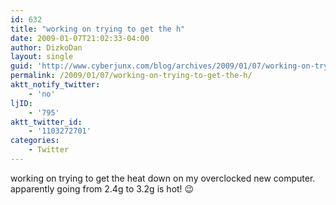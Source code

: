 ```yaml
---
id: 632
title: "working on trying to get the h"
date: 2009-01-07T21:02:33-04:00
author: DizkoDan
layout: single
guid: 'http://www.cyberjunx.com/blog/archives/2009/01/07/working-on-trying-to-get-the-h/'
permalink: /2009/01/07/working-on-trying-to-get-the-h/
aktt_notify_twitter:
    - 'no'
ljID:
    - '795'
aktt_twitter_id:
    - '1103272701'
categories:
    - Twitter
---
```


working on trying to get the heat down on my overclocked new computer. apparently going from 2.4g to 3.2g is hot! 😉